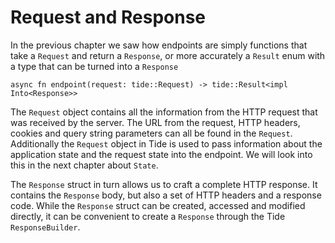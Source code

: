 # Request and Response

In the previous chapter we saw how endpoints are simply functions that take a `Request` and return a `Response`, or more accurately a `Result` enum with a type that can be turned into a `Response`
```rust,edition2018,no_run
async fn endpoint(request: tide::Request) -> tide::Result<impl Into<Response>>
```
The `Request` object contains all the information from the HTTP request that was received by the server. The URL from the request, HTTP headers, cookies and query string parameters can all be found in the `Request`.
Additionally the `Request` object in Tide is used to pass information about the application state and the request state into the endpoint. We will look into this in the next chapter about `State`.

The `Response` struct in turn allows us to craft a complete HTTP response. It contains the `Response` body, but also a set of HTTP headers and a response code. While the `Response` struct can be created, accessed and modified directly, it can be convenient to create a `Response` through the Tide `ResponseBuilder`.
